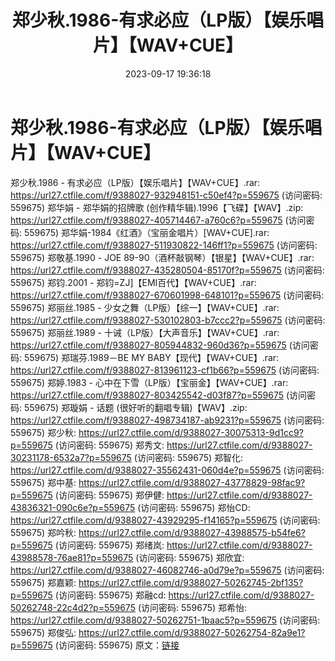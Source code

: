 ﻿---
title: 郑少秋.1986-有求必应（LP版）【娱乐唱片】【WAV+CUE】
date: 2023-09-17 19:36:18
categories: WAV车载音乐、镜像
tags: 华语中文
---
# 郑少秋.1986-有求必应（LP版）【娱乐唱片】【WAV+CUE】

郑少秋.1986 - 有求必应（LP版）【娱乐唱片】【WAV+CUE】.rar:
https://url27.ctfile.com/f/9388027-932948151-c50ef4?p=559675
(访问密码: 559675)
郑华娟 - 郑华娟的招牌歌 (创作精华辑).1996【飞碟】【WAV】.zip: https://url27.ctfile.com/f/9388027-405714467-a760c6?p=559675
(访问密码: 559675)
郑华娟-1984《红酒》（宝丽金唱片）[WAV+CUE].rar: https://url27.ctfile.com/f/9388027-511930822-146ff1?p=559675
(访问密码: 559675)
郑敬基.1990 - JOE 89-90（酒杯敲钢琴）【银星】【WAV+CUE】.rar: https://url27.ctfile.com/f/9388027-435280504-85170f?p=559675
(访问密码: 559675)
郑钧.2001 - 郑钧=ZJ]【EMI百代】【WAV+CUE】.rar: https://url27.ctfile.com/f/9388027-670601998-648101?p=559675
(访问密码: 559675)
郑丽丝.1985 - 少女之舞（LP版）【综一】【WAV+CUE】.rar: https://url27.ctfile.com/f/9388027-530102803-b7ccc2?p=559675
(访问密码: 559675)
郑丽丝.1989 - 十诫（LP版）【大声音乐】【WAV+CUE】.rar: https://url27.ctfile.com/f/9388027-805944832-960d36?p=559675
(访问密码: 559675)
郑瑞芬.1989－BE MY BABY【现代】【WAV+CUE】.rar: https://url27.ctfile.com/f/9388027-813961123-cf1b66?p=559675
(访问密码: 559675)
郑婷.1983 - 心中在下雪（LP版）【宝丽金】【WAV+CUE】.rar: https://url27.ctfile.com/f/9388027-803425542-d03f87?p=559675
(访问密码: 559675)
郑璇娟 - 话题 (很好听的翻唱专辑)【WAV】.zip: https://url27.ctfile.com/f/9388027-498734187-ab9231?p=559675
(访问密码: 559675)
郑少秋: https://url27.ctfile.com/d/9388027-30075313-9d1cc9?p=559675
(访问密码: 559675)
郑秀文: https://url27.ctfile.com/d/9388027-30231178-6532a7?p=559675
(访问密码: 559675)
郑智化: https://url27.ctfile.com/d/9388027-35562431-060d4e?p=559675
(访问密码: 559675)
郑中基: https://url27.ctfile.com/d/9388027-43778829-98fac9?p=559675
(访问密码: 559675)
郑伊健: https://url27.ctfile.com/d/9388027-43836321-090c6e?p=559675
(访问密码: 559675)
郑怡CD: https://url27.ctfile.com/d/9388027-43929295-f14165?p=559675
(访问密码: 559675)
郑吟秋: https://url27.ctfile.com/d/9388027-43988575-b54fe6?p=559675
(访问密码: 559675)
郑绪岚: https://url27.ctfile.com/d/9388027-43988578-76ae81?p=559675
(访问密码: 559675)
郑欣宜: https://url27.ctfile.com/d/9388027-46082746-a0d79e?p=559675
(访问密码: 559675)
郑嘉颖: https://url27.ctfile.com/d/9388027-50262745-2bf135?p=559675
(访问密码: 559675)
郑融cd: https://url27.ctfile.com/d/9388027-50262748-22c4d2?p=559675
(访问密码: 559675)
郑希怡: https://url27.ctfile.com/d/9388027-50262751-1baac5?p=559675
(访问密码: 559675)
郑俊弘: https://url27.ctfile.com/d/9388027-50262754-82a9e1?p=559675
(访问密码: 559675)
原文：[链接](https://blog.sina.com.cn/s/blog_1647c7e76010313gj.html)